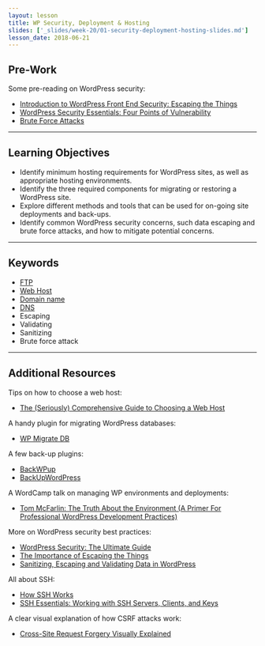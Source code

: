```yaml
---
layout: lesson
title: WP Security, Deployment & Hosting
slides: ['_slides/week-20/01-security-deployment-hosting-slides.md']
lesson_date: 2018-06-21
---
```


## Pre-Work

Some pre-reading on WordPress security:

* [Introduction to WordPress Front End Security: Escaping the Things](https://css-tricks.com/introduction-to-wordpress-front-end-security-escaping-the-things/)
* [WordPress Security Essentials: Four Points of Vulnerability](http://premium.wpmudev.org/blog/wordpress-security-essentials-four-points-of-vulnerability/)
* [Brute Force Attacks](https://codex.wordpress.org/Brute_Force_Attacks)

---

## Learning Objectives

* Identify minimum hosting requirements for WordPress sites, as well as appropriate hosting environments.
* Identify the three required components for migrating or restoring a WordPress site.
* Explore different methods and tools that can be used for on-going site deployments and back-ups.
* Identify common WordPress security concerns, such data escaping and brute force attacks, and how to mitigate potential concerns.

---

## Keywords

* [FTP](https://developer.mozilla.org/en-US/Learn/Upload_files_to_a_web_server)
* [Web Host](http://en.wikipedia.org/wiki/Web_hosting_service)
* [Domain name](https://developer.mozilla.org/en-US/docs/Glossary/Domain_name)
* [DNS](http://searchnetworking.techtarget.com/definition/domain-name-system)
* Escaping
* Validating
* Sanitizing
* Brute force attack

---

## Additional Resources

Tips on how to choose a web host:

* [The (Seriously) Comprehensive Guide to Choosing a Web Host](https://webdesign.tutsplus.com/tutorials/the-seriously-comprehensive-guide-to-choosing-a-web-host--cms-25430)

A handy plugin for migrating WordPress databases:

* [WP Migrate DB](https://wordpress.org/plugins/wp-migrate-db/)

A few back-up plugins:

* [BackWPup](https://wordpress.org/plugins/backwpup/)
* [BackUpWordPress](https://wordpress.org/plugins/backupwordpress/)

A WordCamp talk on managing WP environments and deployments:

* [Tom McFarlin: The Truth About the Environment (A Primer For Professional WordPress Development Practices)](http://wordpress.tv/2016/04/06/tom-mcfarlin-the-truth-about-the-environment-a-primer-for-professional-wordpress-development-practices/)

More on WordPress security best practices:

* [WordPress Security: The Ultimate Guide](http://premium.wpmudev.org/blog/keeping-wordpress-secure-the-ultimate-guide/)
* [The Importance of Escaping the Things](https://vip.wordpress.com/2014/06/20/the-importance-of-escaping-all-the-things/)
* [Sanitizing, Escaping and Validating Data in WordPress](http://www.sitepoint.com/sanitizing-escaping-validating-data-in-wordpress/)

All about SSH:

* [How SSH Works](https://www.youtube.com/watch?v=zlv9dI-9g1U)
* [SSH Essentials: Working with SSH Servers, Clients, and Keys](https://www.digitalocean.com/community/tutorials/ssh-essentials-working-with-ssh-servers-clients-and-keys)

A clear visual explanation of how CSRF attacks work:

* [Cross-Site Request Forgery Visually Explained](https://blog.barricade.io/cross-site-request-forgery-visually-explained/)
